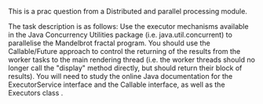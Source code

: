 This is a prac question from a Distributed and parallel processing module.

The task description is as follows:
Use the executor mechanisms available in the Java Concurrency Utilities package (i.e. java.util.concurrent) to parallelise the Mandelbrot fractal program. You should use the Callable/Future approach to control the returning of the results from the worker tasks to the main rendering thread (i.e. the worker threads should no longer call the "display" method directly, but should return their block of results). You will need to study the online Java documentation for the ExecutorService interface and the Callable interface, as well as the Executors class .